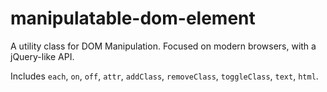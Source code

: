 # manipulatable-dom-element
A utility class for DOM Manipulation. Focused on modern browsers, with a jQuery-like API.

Includes `each`, `on`, `off`, `attr`, `addClass`, `removeClass`, `toggleClass`, `text`, `html`.